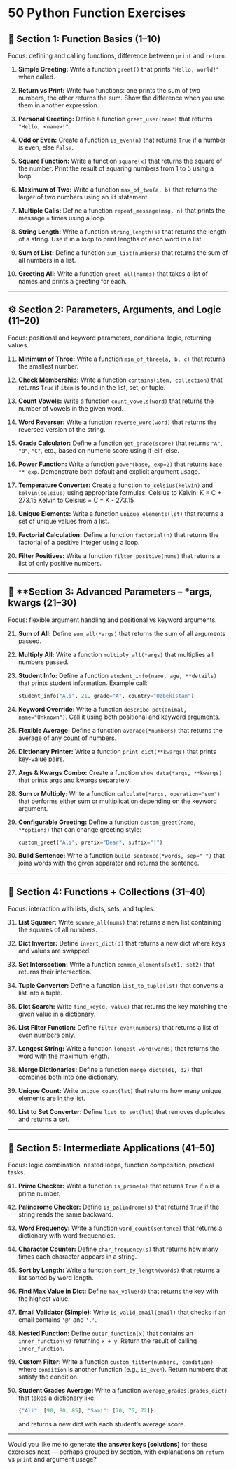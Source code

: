 # 50 Python Function Exercises

## 🧩 **Section 1: Function Basics (1–10)**

Focus: defining and calling functions, difference between `print` and `return`.

1. **Simple Greeting:**
   Write a function `greet()` that prints `"Hello, world!"` when called.

2. **Return vs Print:**
   Write two functions: one prints the sum of two numbers, the other returns the sum.
   Show the difference when you use them in another expression.

3. **Personal Greeting:**
   Define a function `greet_user(name)` that returns `"Hello, <name>!"`.

4. **Odd or Even:**
   Create a function `is_even(n)` that returns `True` if a number is even, else `False`.

5. **Square Function:**
   Write a function `square(x)` that returns the square of the number.
   Print the result of squaring numbers from 1 to 5 using a loop.

6. **Maximum of Two:**
   Write a function `max_of_two(a, b)` that returns the larger of two numbers using an `if` statement.

7. **Multiple Calls:**
   Define a function `repeat_message(msg, n)` that prints the message `n` times using a loop.

8. **String Length:**
   Write a function `string_length(s)` that returns the length of a string.
   Use it in a loop to print lengths of each word in a list.

9. **Sum of List:**
   Define a function `sum_list(numbers)` that returns the sum of all numbers in a list.

10. **Greeting All:**
    Write a function `greet_all(names)` that takes a list of names and prints a greeting for each.

---

## ⚙️ **Section 2: Parameters, Arguments, and Logic (11–20)**

Focus: positional and keyword parameters, conditional logic, returning values.

11. **Minimum of Three:**
    Write a function `min_of_three(a, b, c)` that returns the smallest number.

12. **Check Membership:**
    Write a function `contains(item, collection)` that returns `True` if `item` is found in the list, set, or tuple.

13. **Count Vowels:**
    Write a function `count_vowels(word)` that returns the number of vowels in the given word.

14. **Word Reverser:**
    Write a function `reverse_word(word)` that returns the reversed version of the string.

15. **Grade Calculator:**
    Define a function `get_grade(score)` that returns `"A"`, `"B"`, `"C"`, etc., based on numeric score using if-elif-else.

16. **Power Function:**
    Write a function `power(base, exp=2)` that returns `base ** exp`.
    Demonstrate both default and explicit argument usage.

17. **Temperature Converter:**
    Create a function `to_celsius(kelvin)` and `kelvin(celsius)` using appropriate formulas.
    Celsius to Kelvin: K = C + 273.15
    Kelvin to Celsius = C = K - 273.15

18. **Unique Elements:**
    Write a function `unique_elements(lst)` that returns a set of unique values from a list.

19. **Factorial Calculation:**
    Define a function `factorial(n)` that returns the factorial of a positive integer using a loop.

20. **Filter Positives:**
    Write a function `filter_positive(nums)` that returns a list of only positive numbers.

---

## 🧠 **Section 3: Advanced Parameters – *args, **kwargs (21–30)**

Focus: flexible argument handling and positional vs keyword arguments.

21. **Sum of All:**
    Define `sum_all(*args)` that returns the sum of all arguments passed.

22. **Multiply All:**
    Write a function `multiply_all(*args)` that multiplies all numbers passed.

23. **Student Info:**
    Define a function `student_info(name, age, **details)` that prints student information.
    Example call:

    ```python
    student_info("Ali", 21, grade="A", country="Uzbekistan")
    ```

24. **Keyword Override:**
    Write a function `describe_pet(animal, name="Unknown")`.
    Call it using both positional and keyword arguments.

25. **Flexible Average:**
    Define a function `average(*numbers)` that returns the average of any count of numbers.

26. **Dictionary Printer:**
    Write a function `print_dict(**kwargs)` that prints key-value pairs.

27. **Args & Kwargs Combo:**
    Create a function `show_data(*args, **kwargs)` that prints args and kwargs separately.

28. **Sum or Multiply:**
    Write a function `calculate(*args, operation="sum")` that performs either sum or multiplication depending on the keyword argument.

29. **Configurable Greeting:**
    Define a function `custom_greet(name, **options)` that can change greeting style:

    ```python
    custom_greet("Ali", prefix="Dear", suffix="!")
    ```

30. **Build Sentence:**
    Write a function `build_sentence(*words, sep=" ")` that joins words with the given separator and returns the sentence.

---

## 🧮 **Section 4: Functions + Collections (31–40)**

Focus: interaction with lists, dicts, sets, and tuples.

31. **List Squarer:**
    Write `square_all(nums)` that returns a new list containing the squares of all numbers.

32. **Dict Inverter:**
    Define `invert_dict(d)` that returns a new dict where keys and values are swapped.

33. **Set Intersection:**
    Write a function `common_elements(set1, set2)` that returns their intersection.

34. **Tuple Converter:**
    Define a function `list_to_tuple(lst)` that converts a list into a tuple.

35. **Dict Search:**
    Write `find_key(d, value)` that returns the key matching the given value in a dictionary.

36. **List Filter Function:**
    Define `filter_even(numbers)` that returns a list of even numbers only.

37. **Longest String:**
    Write a function `longest_word(words)` that returns the word with the maximum length.

38. **Merge Dictionaries:**
    Define a function `merge_dicts(d1, d2)` that combines both into one dictionary.

39. **Unique Count:**
    Write `unique_count(lst)` that returns how many unique elements are in the list.

40. **List to Set Converter:**
    Define `list_to_set(lst)` that removes duplicates and returns a set.

---

## 🔁 **Section 5: Intermediate Applications (41–50)**

Focus: logic combination, nested loops, function composition, practical tasks.

41. **Prime Checker:**
    Write a function `is_prime(n)` that returns `True` if `n` is a prime number.

42. **Palindrome Checker:**
    Define `is_palindrome(s)` that returns `True` if the string reads the same backward.

43. **Word Frequency:**
    Write a function `word_count(sentence)` that returns a dictionary with word frequencies.

44. **Character Counter:**
    Define `char_frequency(s)` that returns how many times each character appears in a string.

45. **Sort by Length:**
    Write a function `sort_by_length(words)` that returns a list sorted by word length.

46. **Find Max Value in Dict:**
    Define `max_value(d)` that returns the key with the highest value.

47. **Email Validator (Simple):**
    Write `is_valid_email(email)` that checks if an email contains `'@'` and `'.'`.

48. **Nested Function:**
    Define `outer_function(x)` that contains an `inner_function(y)` returning `x + y`.
    Return the result of calling `inner_function`.

49. **Custom Filter:**
    Write a function `custom_filter(numbers, condition)` where `condition` is another function (e.g., `is_even`).
    Return numbers that satisfy the condition.

50. **Student Grades Average:**
    Write a function `average_grades(grades_dict)` that takes a dictionary like:

    ```python
    {"Ali": [90, 80, 85], "Sami": [70, 75, 72]}
    ```

    and returns a new dict with each student’s average score.

---

Would you like me to generate **the answer keys (solutions)** for these exercises next — perhaps grouped by section, with explanations on `return` vs `print` and argument usage?
